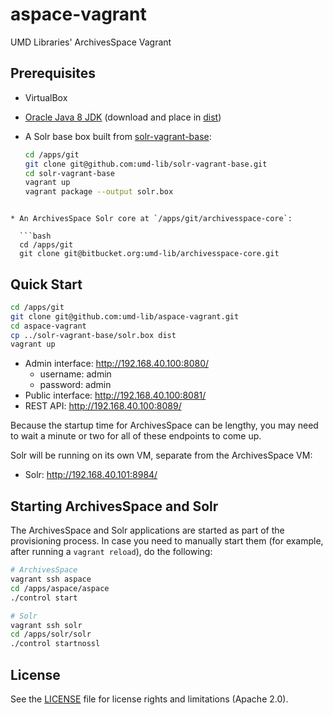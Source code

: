# aspace-vagrant

UMD Libraries' ArchivesSpace Vagrant

## Prerequisites

* VirtualBox
* [Oracle Java 8 JDK][jdk] (download and place in [dist](dist))
* A Solr base box built from [solr-vagrant-base]:
  
  ```bash
  cd /apps/git
  git clone git@github.com:umd-lib/solr-vagrant-base.git
  cd solr-vagrant-base
  vagrant up
  vagrant package --output solr.box
```

* An ArchivesSpace Solr core at `/apps/git/archivesspace-core`:
  
  ```bash
  cd /apps/git
  git clone git@bitbucket.org:umd-lib/archivesspace-core.git
  ```

## Quick Start

```bash
cd /apps/git
git clone git@github.com:umd-lib/aspace-vagrant.git
cd aspace-vagrant
cp ../solr-vagrant-base/solr.box dist
vagrant up
```

* Admin interface: <http://192.168.40.100:8080/>
  * username: admin
  * password: admin 
* Public interface: <http://192.168.40.100:8081/>
* REST API: <http://192.168.40.100:8089/>

Because the startup time for ArchivesSpace can be lengthy, you may need to wait a minute or two for all of these endpoints to come up.

Solr will be running on its own VM, separate from the ArchivesSpace VM:

* Solr: <http://192.168.40.101:8984/>

## Starting ArchivesSpace and Solr

The ArchivesSpace and Solr applications are started as part of the provisioning process. In case you need to manually start them (for example, after running a `vagrant reload`), do the following:

```bash
# ArchivesSpace
vagrant ssh aspace
cd /apps/aspace/aspace
./control start
```

```bash
# Solr
vagrant ssh solr
cd /apps/solr/solr
./control startnossl
```

## License
 
See the [LICENSE](LICENSE.md) file for license rights and limitations (Apache 2.0).

[jdk]: http://www.oracle.com/technetwork/java/javase/downloads/index-jsp-138363.html
[solr-vagrant-base]: https://github.com/umd-lib/solr-vagrant-base
